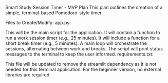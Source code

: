 Smart Study Session Timer - MVP Plan
This plan outlines the creation of a simple, terminal-based Pomodoro-style timer.

Files to Create/Modify:
app.py:

This will be the main script for the application.
It will contain a function to run a work session timer (e.g., 25 minutes).
It will include a function for a short break timer (e.g., 5 minutes).
A main loop will orchestrate the sessions, alternating between work and breaks.
The script will print status messages to the terminal to keep the user informed.
requirements.txt:

This file will be updated to remove the streamlit dependency as it is not needed for this terminal application. For the beginner version, no external libraries are required.